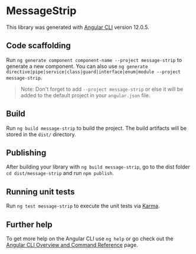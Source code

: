 # MessageStrip

This library was generated with [Angular CLI](https://github.com/angular/angular-cli) version 12.0.5.

## Code scaffolding

Run `ng generate component component-name --project message-strip` to generate a new component. You can also use `ng generate directive|pipe|service|class|guard|interface|enum|module --project message-strip`.
> Note: Don't forget to add `--project message-strip` or else it will be added to the default project in your `angular.json` file. 

## Build

Run `ng build message-strip` to build the project. The build artifacts will be stored in the `dist/` directory.

## Publishing

After building your library with `ng build message-strip`, go to the dist folder `cd dist/message-strip` and run `npm publish`.

## Running unit tests

Run `ng test message-strip` to execute the unit tests via [Karma](https://karma-runner.github.io).

## Further help

To get more help on the Angular CLI use `ng help` or go check out the [Angular CLI Overview and Command Reference](https://angular.io/cli) page.
